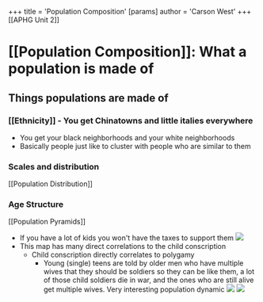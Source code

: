 +++
 title = 'Population Composition'
[params]
	author = 'Carson West'
+++
[[APHG Unit 2]]

# [[Population Composition]]: What a population is made of 

## Things populations are made of
### [[Ethnicity]] - You get Chinatowns and little italies everywhere
- You get your black neighborhoods and your white neighborhoods
- Basically people just like to cluster with people who are similar to them
### Scales and distribution
[[Population Distribution]] 

### Age Structure
[[Population Pyramids]]
- If you have a lot of kids you won't have the taxes to support them
![](https://lh7-rt.googleusercontent.com/slidesz/AGV_vUdqJc9ZjzeRV74M8Cm7n1tLzBNRpM5H0z5ETCwlzAupi_wl2GJ6BsYbl94plvOSn9NaaH-1rVzIUZO6kNSFjXJTB9tVSct1A3Re1fl1XQI8NqVUux_vRPOGWQ5DLizLkzDhDsL-KRbsO_mMbhfpAGE0WKH3JA=s2048?key=B659LZ_lNi3daDyxDVX5ew)
- This map has many direct correlations to the child conscription
	- Child conscription directly correlates to polygamy
		- Young (single) teens are told by older men who have multiple wives that they should be soldiers so they can be like them, a lot of those child soldiers die in war, and the ones who are still alive get multiple wives. Very interesting population dynamic
![](https://www.pewresearch.org/wp-content/uploads/sites/20/2020/12/ft_2020.12.07_polygamy_01.png?w=640)
![](https://www.endslaverynow.org/media/3785/map.jpg)